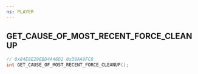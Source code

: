 ```yaml
---
ns: PLAYER
---
```

## GET_CAUSE_OF_MOST_RECENT_FORCE_CLEANUP

```c
// 0x84E8E29EBD4A46D2 0x39AA9FC8
int GET_CAUSE_OF_MOST_RECENT_FORCE_CLEANUP();
```

